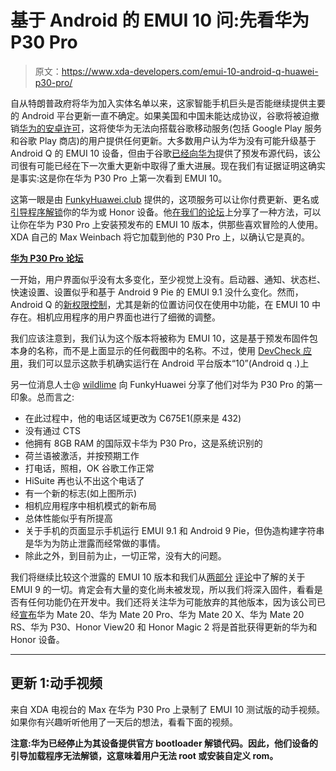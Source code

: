 # 基于 Android 的 EMUI 10 问:先看华为 P30 Pro

> 原文：<https://www.xda-developers.com/emui-10-android-q-huawei-p30-pro/>

自从特朗普政府将华为加入实体名单以来，这家智能手机巨头是否能继续提供主要的 Android 平台更新一直不确定。如果美国和中国未能达成协议，谷歌将被迫撤销[华为的安卓许可](https://www.xda-developers.com/google-revoke-huawei-android-ban-blacklist/)，这将使华为无法向搭载谷歌移动服务(包括 Google Play 服务和谷歌 Play 商店)的用户提供任何更新。大多数用户认为华为没有可能升级基于 Android Q 的 EMUI 10 设备，但由于谷歌[已经向华为](https://www.xda-developers.com/android-q-beta-3-released/)提供了预发布源代码，该公司很有可能已经在下一次重大更新中取得了重大进展。现在我们有证据证明这确实是事实:这是你在华为 P30 Pro 上第一次看到 EMUI 10。

这第一眼是由 [FunkyHuawei.club](https://funkyhuawei.club/) 提供的，这项服务可以让你付费更新、更名或[引导程序解锁](https://www.xda-developers.com/huawei-honor-unlock-bootloader-fee/)你的华为或 Honor 设备。他[在我们的论坛](https://forum.xda-developers.com/showpost.php?p=79724894&postcount=258)上分享了一种方法，可以让你在华为 P30 Pro 上安装预发布的 EMUI 10 版本，供那些喜欢冒险的人使用。XDA 自己的 Max Weinbach 将它加载到他的 P30 Pro 上，以确认它是真的。

[**华为 P30 Pro 论坛**](https://forum.xda-developers.com/huawei-p30-pro)

一开始，用户界面似乎没有太多变化，至少视觉上没有。启动器、通知、状态栏、快速设置、设置似乎和基于 Android 9 Pie 的 EMUI 9.1 没什么变化。然而，Android Q 的[新权限控制](https://www.xda-developers.com/android-q-security-privacy-features/)，尤其是新的位置访问仅在使用中功能，在 EMUI 10 中存在。相机应用程序的用户界面也进行了细微的调整。

我们应该注意到，我们认为这个版本将被称为 EMUI 10，这是基于预发布固件包本身的名称，而不是上面显示的任何截图中的名称。不过，使用 [DevCheck 应用](https://www.xda-developers.com/devcheck-hardware-system-information-app/)，我们可以显示这款手机确实运行在 Android 平台版本“10”(Android q .)上

另一位消息人士@ [wildlime](https://twitter.com/wildlime/) 向 FunkyHuawei 分享了他们对华为 P30 Pro 的第一印象。总而言之:

*   在此过程中，他的电话区域更改为 C675E1(原来是 432)
*   没有通过 CTS
*   他拥有 8GB RAM 的国际双卡华为 P30 Pro，这是系统识别的
*   荷兰语被激活，并按预期工作
*   打电话，照相，OK 谷歌工作正常
*   HiSuite 再也认不出这个电话了
*   有一个新的标志(如上图所示)
*   相机应用程序中相机模式的新布局
*   总体性能似乎有所提高
*   关于手机的页面显示手机运行 EMUI 9.1 和 Android 9 Pie，但伪造构建字符串是华为为防止泄露而经常做的事情。
*   除此之外，到目前为止，一切正常，没有大的问题。

我们将继续比较这个泄露的 EMUI 10 版本和我们从[两部分](https://www.xda-developers.com/emui-9-review-design-behavior-huawei-honor-android-pie/) [评论](https://www.xda-developers.com/emui-9-review-features-apps-huawei-honor-android-pie/)中了解的关于 EMUI 9 的一切。肯定会有大量的变化尚未被发现，所以我们将深入固件，看看是否有任何功能仍在开发中。我们还将关注华为可能放弃的其他版本，因为该公司已经[宣布](https://www.xda-developers.com/huawei-p30-mate-20-pro-honor-view20-magic-2-android-q-emui/)华为 Mate 20、华为 Mate 20 Pro、华为 Mate 20 X、华为 Mate 20 RS、华为 P30、Honor View20 和 Honor Magic 2 将是首批获得更新的华为和 Honor 设备。

* * *

## 更新 1:动手视频

来自 XDA 电视台的 Max 在华为 P30 Pro 上录制了 EMUI 10 测试版的动手视频。如果你有兴趣听听他用了一天后的想法，看看下面的视频。

**注意:华为已经停止为其设备提供官方 bootloader 解锁代码。因此，他们设备的引导加载程序无法解锁，这意味着用户无法 root 或安装自定义 rom。**